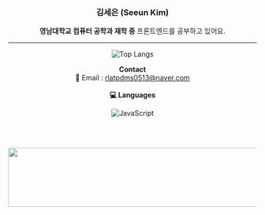 <div align="center">

### 김세은 (Seeun Kim)  
**영남대학교 컴퓨터 공학과 재학 중**
프론트엔드를 공부하고 있어요.

---

![Top Langs](https://github-readme-stats.vercel.app/api/top-langs/?username=jaeho13&layout=compact)

**Contact** 
<br/>
📧 Email : rlatpdms0513@naver.com
<br/> <br/>
**💻 Languages**
<br/>

![JavaScript](https://img.shields.io/badge/javascript-%23323330.svg?style=for-the-badge&logo=javascript&logoColor=%23F7DF1E)

<br/><br/>

<a href="https://www.gitanimals.org/en_US?utm_medium=image&utm_source=seeeeeeeeun&utm_content=line">
  <img
    src="https://render.gitanimals.org/lines/seeeeeeeeun"
    width="600"
    height="120"
  />
</a>

</div>
